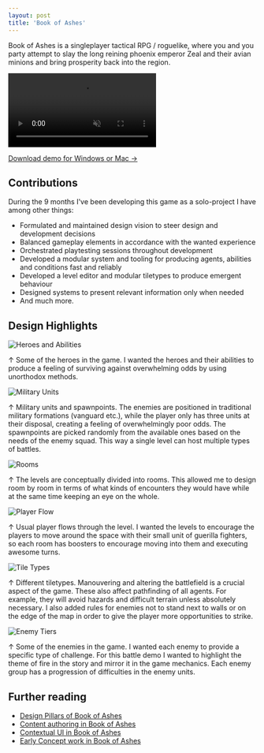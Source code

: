 ```yaml
---
layout: post
title: 'Book of Ashes'
---
```


Book of Ashes is a singleplayer tactical RPG / roguelike, where you and you party attempt to slay the long reining phoenix emperor Zeal and their avian minions and bring prosperity back into the region.

<video src="/assets/video/BookOfAshes_trailer.mp4" autoplay loop muted playsinline></video>

<div class="blocklink">
<a href="https://drive.google.com/file/d/1pNbVPoUSmdgoKceq_aCguCl8c_r7vAZ0/view?usp=drive_link" target="_blank">Download demo for Windows or Mac →</a></div>

## Contributions
During the 9 months I've been developing this game as a solo-project I have among other things:

- Formulated and maintained design vision to steer design and development decisions
- Balanced gameplay elements in accordance with the wanted experience
- Orchestrated playtesting sessions throughout development
- Developed a modular system and tooling for producing agents, abilities and conditions fast and reliably
- Developed a level editor and modular tiletypes to produce emergent behaviour
- Designed systems to present relevant information only when needed
- And much more.

## Design Highlights

![Heroes and Abilities](../assets/img/projects/BookOfAshes/HeroesAndAbilities.png)
<div class="small"> ↑ Some of the heroes in the game. I wanted the heroes and their abilities to produce a feeling of surviving against overwhelming odds by using unorthodox methods. </div>

![Military Units](../assets/img/projects/BookOfAshes/MilitaryUnits.png)
<div class="small"> ↑ Military units and spawnpoints. The enemies are positioned in traditional military formations (vanguard etc.), while the player only has three units at their disposal, creating a feeling of overwhelmingly poor odds. The spawnpoints are picked randomly from the available ones based on the needs of the enemy squad. This way a single level can host multiple types of battles. </div>

![Rooms](../assets/img/projects/BookOfAshes/Rooms.png)
<div class="small"> ↑ The levels are conceptually divided into rooms. This allowed me to design room by room in terms of what kinds of encounters they would have while at the same time keeping an eye on the whole.</div>

![Player Flow](../assets/img/projects/BookOfAshes/PlayerFlow.png)
<div class="small"> ↑ Usual player flows through the level. I wanted the levels to encourage the players to move around the space with their small unit of guerilla fighters, so each room has boosters to encourage moving into them and executing awesome turns.</div>

![Tile Types](../assets/img/projects/BookOfAshes/tileTypes.png)
<div class="small"> ↑ Different tiletypes. Manouvering and altering the battlefield is a crucial aspect of the game. These also affect pathfinding of all agents. For example, they will avoid hazards and difficult terrain unless absolutely necessary. I also added rules for enemies not to stand next to walls or on the edge of the map in order to give the player more opportunities to strike. </div>

![Enemy Tiers](../assets/img/projects/BookOfAshes/EnemyTiers.png)
<div class="small"> ↑ Some of the enemies in the game. I wanted each enemy to provide a specific type of challenge. For this battle demo I wanted to highlight the theme of fire in the story and mirror it in the game mechanics. Each enemy group has a progression of difficulties in the enemy units. </div>

## Further reading
- [Design Pillars of Book of Ashes](/BOA-design-pillars)
- [Content authoring in Book of Ashes](/BOA-tooling)
- [Contextual UI in Book of Ashes](/BOA-UI)
- [Early Concept work in Book of Ashes](/BOA-early-concepts)